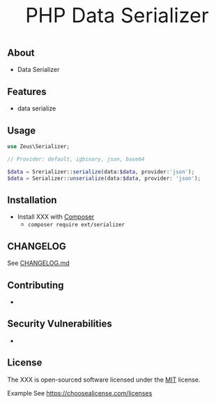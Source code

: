 <p style="text-align:center;font-size:46px;"> PHP Data Serializer</p>

## About
- Data Serializer

## Features
- data serialize

## Usage
```php
use Zeus\Serializer;

// Provider: default, igbinary, json, base64

$data = Srerializer::serialize(data:$data, provider:'json');
$data = Serializer::unserialize(data:$data, provider: 'json');
```

## Installation
- Install XXX with [Composer](https://getcomposer.org/)
  - `composer require ext/serializer`

## CHANGELOG
See [CHANGELOG.md]()

## Contributing
-

## Security Vulnerabilities
-

## License

The XXX is open-sourced software licensed under the [MIT]() license.

Example See https://choosealicense.com/licenses
